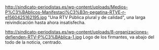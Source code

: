 http://sindicato-periodistas.es/wp-content/uploads/Medios-P%C3%BAblicos-Manifestaci%C3%B3n-pegatina-RTVE-r-e1560425162195.jpg
"Una RTV Pública plural y de calidad", una larga reivindicación hasta ahora insatisfecha.

http://sindicato-periodistas.es/wp-content/uploads/8-organizaciones-defienden-RTV-P%C3%BAblica-1.jpg
Logo de los firmantes, va abajo del todo de la noticia, centrado.
